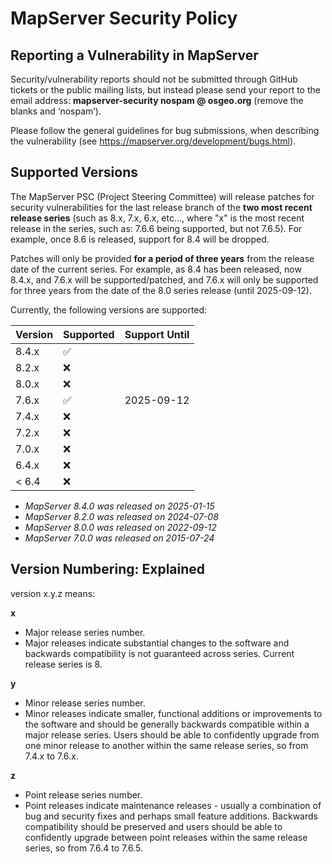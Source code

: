# MapServer Security Policy

## Reporting a Vulnerability in MapServer

Security/vulnerability reports should not be submitted through GitHub tickets or the public mailing lists, but instead please send your report 
to the email address: **mapserver-security nospam @ osgeo.org** (remove the blanks and ‘nospam’).  

Please follow the general guidelines for bug 
submissions, when describing the vulnerability (see https://mapserver.org/development/bugs.html).

## Supported Versions

The MapServer PSC (Project Steering Committee) will release patches for security vulnerabilities 
for the last release branch of the **two most recent release series** (such as 8.x, 7.x, 6.x, etc..., 
where "x" is the most recent release in the series, such as: 7.6.6 being supported, but 
not 7.6.5).  For example, once 8.6 is released, support for 8.4 will be dropped.
 
Patches will only be provided **for a period of three years** from the release date of the current series.
For example, as 8.4 has been released, now 8.4.x, and 7.6.x will be supported/patched, and 7.6.x will
only be supported for three years from the date of the 8.0 series release (until 2025-09-12).

Currently, the following versions are supported:

| Version | Supported          | Support Until |
| ------- | ------------------ |-------------- |
| 8.4.x   | :white_check_mark: |               |
| 8.2.x   | :x:                |               |
| 8.0.x   | :x:                |               |
| 7.6.x   | :white_check_mark: | 2025-09-12    |
| 7.4.x   | :x:                |               |
| 7.2.x   | :x:                |               |
| 7.0.x   | :x:                |               |
| 6.4.x   | :x:                |               |
| < 6.4   | :x:                |               |

- _MapServer 8.4.0 was released on 2025-01-15_
- _MapServer 8.2.0 was released on 2024-07-08_
- _MapServer 8.0.0 was released on 2022-09-12_
- _MapServer 7.0.0 was released on 2015-07-24_

## Version Numbering: Explained

version x.y.z means:

**x**
- Major release series number.
- Major releases indicate substantial changes to the software and 
  backwards compatibility is not guaranteed across series. Current 
  release series is 8.

**y**
- Minor release series number.
- Minor releases indicate smaller, functional additions or improvements 
  to the software and should be generally backwards compatible within a 
  major release series. Users should be able to confidently upgrade 
  from one minor release to another within the same release series, so 
  from 7.4.x to 7.6.x.

**z**
- Point release series number.
- Point releases indicate maintenance releases - usually a combination of 
  bug and security fixes and perhaps small feature additions. Backwards 
  compatibility should be preserved and users should be able to confidently 
  upgrade between point releases within the same release series, 
  so from 7.6.4 to 7.6.5.
